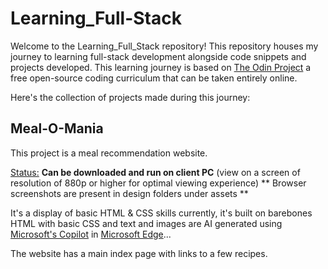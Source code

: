 # Learning_Full-Stack
Welcome to the Learning_Full_Stack repository! This repository houses my journey to learning full-stack development alongside code snippets and projects developed. 
This learning journey is based on [The Odin Project](https://www.theodinproject.com/) a free open-source coding curriculum that can be taken entirely online.

Here's the collection of projects made during this journey:

## Meal-O-Mania
This project is a meal recommendation website.

<ins>Status:</ins> **Can be downloaded and run on client PC** (view on a screen of resolution of 880p or higher for optimal viewing experience)
** Browser screenshots are present in design folders under assets **

It's a display of basic HTML & CSS skills currently, it's built on barebones HTML with basic CSS and  text and images are AI generated using [Microsoft's Copilot](https://www.microsoft.com/en-us/edge/copilot?ep=269&es=62&form=MT00KW&OCID=MT00KW&culture=en-us&country=us) in [Microsoft Edge](https://www.microsoft.com/en-us/edge?ep=199&form=MA13L8&es=40)...

The website has a main index page with links to a few recipes.
